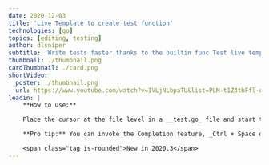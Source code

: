 ```yaml
---
date: 2020-12-03
title: 'Live Template to create test function'
technologies: [go]
topics: [editing, testing]
author: dlsniper
subtitle: 'Write tests faster thanks to the builtin func Test live template.'
thumbnail: ./thumbnail.png
cardThumbnail: ./card.png
shortVideo:
  poster: ./thumbnail.png
  url: https://www.youtube.com/watch?v=IVLjNLbpaTU&list=PLM-t1Z4tbFfl-umlMg_ND7gW9rGjTDzKt&index=12
leadin: |
    **How to use:**

    Place the cursor at the file level in a __test.go_ file and start typing _func_. Select the _Test_ option from the suggested list and then complete this by writing the test name you desire.

    **Pro tip:** You can invoke the Completion feature, _Ctrl + Space on Windows/Linux_ or _^ + Space on macOS_, to create test for methods too, not just functions.

    <span class="tag is-rounded">New in 2020.3</span>
---
```

